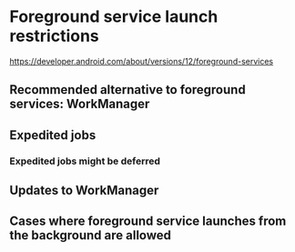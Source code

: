 # Foreground service launch restrictions

https://developer.android.com/about/versions/12/foreground-services

## Recommended alternative to foreground services: WorkManager

## Expedited jobs

### Expedited jobs might be deferred

## Updates to WorkManager

## Cases where foreground service launches from the background are allowed
